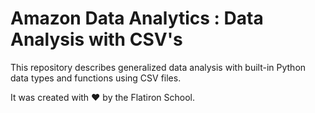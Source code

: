 # Amazon Data Analytics : Data Analysis with CSV's

This repository describes generalized data analysis with built-in Python data types and functions using CSV files.

It was created with ❤️ by the Flatiron School.
